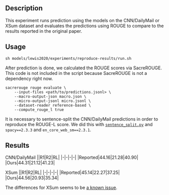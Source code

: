 ## Description
This experiment runs prediction using the models on the CNN/DailyMail or XSum dataset and evaluates the predictions using ROUGE to compare to the results reported in the original paper.

## Usage
```
sh models/lewis2020/experiments/reproduce-results/run.sh
```
After prediction is done, we calculated the ROUGE scores via SacreROUGE.
This code is not included in the script because SacreROUGE is not a dependency right now.
```
sacrerouge rouge evaluate \
    --input-files <path/to/predictions.jsonl> \
    --macro-output-json macro.json \
    --micro-output-jsonl micro.jsonl \
    --dataset-reader reference-based \
    --compute_rouge_l true
```
It is necessary to sentence-split the CNN/DailyMail predictions in order to reproduce the ROUGE-L score.
We did this with [`sentence_split.py`](sentence_split.py) and `spacy==2.3.3` and `en_core_web_sm==2.3.1`.

## Results
CNN/DailyMail
||R1|R2|RL|
|-|-|-|-|
|Reported|44.16|21.28|40.90|
|Ours|44.31|21.12|41.23|

XSum
||R1|R2|RL|
|-|-|-|-|
|Reported|45.14|22.27|37.25|
|Ours|44.56|20.93|35.34|

The differences for XSum seems to be [a known issue](https://github.com/pytorch/fairseq/issues/1971). 